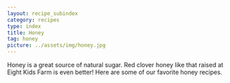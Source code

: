 ```yaml
---
layout: recipe_subindex
category: recipes
type: index
title: Honey
tag: honey
picture: ../assets/img/honey.jpg
---
```


Honey is a great source of natural sugar. Red clover honey like that raised at Eight Kids Farm is even better! Here are some of our favorite honey recipes.
